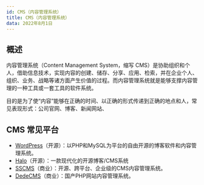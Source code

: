 ```yaml
---
id: CMS（内容管理系统）
title: CMS（内容管理系统）
data: 2022年8月1日
---
```


## 概述

内容管理系统（Content Management System，缩写 CMS）是协助组织和个人，借助信息技术，实现内容的创建、储存、分享、应用、检索，并在企业个人、组织、业务、战略等诸方面产生价值的过程。而内容管理系统就是能够支撑内容管理的一种工具或一套工具的软件系统。

目的是为了使“内容”能够在正确的时间、以正确的形式传递到正确的地点和人，常见表现形式：公司官网、博客、新闻网站、

## CMS 常见平台

- [WordPress](https://wordpress.com/zh-cn/)（开源）：以PHP和MySQL为平台的自由开源的博客软件和内容管理系统。
- [Halo](https://halo.run/)（开源）：一款现代化的开源博客/CMS系统
- [SSCMS](https://sscms.com/)（商业）：开源、跨平台、企业级的CMS内容管理系统。
- [DedeCMS](https://www.dedecms.com/)（商业）：国产PHP网站内容管理系统。
